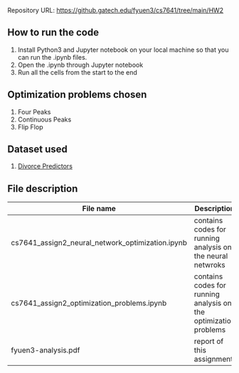 Repository URL: https://github.gatech.edu/fyuen3/cs7641/tree/main/HW2

## How to run the code
1. Install Python3 and Jupyter notebook on your local machine so that you can run the .ipynb files.
2. Open the .ipynb through Jupyter notebook
3. Run all the cells from the start to the end

## Optimization problems chosen
1. Four Peaks
2. Continuous Peaks
3. Flip Flop

## Dataset used
1. [Divorce Predictors](https://archive.ics.uci.edu/ml/datasets/Divorce+Predictors+data+set)

## File description
| File name                                        | Description                                                      |
|--------------------------------------------------|------------------------------------------------------------------|
| cs7641_assign2_neural_network_optimization.ipynb | contains codes for running analysis on the neural netwroks       |
| cs7641_assign2_optimization_problems.ipynb       | contains codes for running analysis on the optimization problems |
| fyuen3-analysis.pdf                              | report of this assignment                                        |
